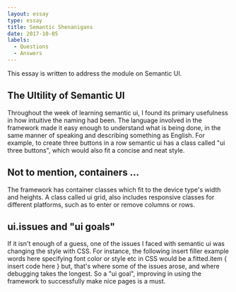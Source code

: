 ```yaml
---
layout: essay
type: essay
title: Semantic Shenanigans
date: 2017-10-05
labels:
  - Questions
  - Answers
---
```

This essay is written to address the module on Semantic UI.

## The UItility of Semantic UI

Throughout the week of learning semantic ui, I found its primary usefulness in how intuitive the naming had been.  The language involved in the framework made it easy enough to understand what is being done, in the same manner of speaking and describing something as English.  For example, to create three buttons in a row semantic ui has a class called "ui three buttons", which would also fit a concise and neat style. 

## Not to mention, containers ...

The framework has container classes which fit to the device type's width and heights.  A class called ui grid, also includes responsive classes for different platforms, such as to enter or remove columns or rows.

## ui.issues and "ui goals"

If it isn't enough of a guess, one of the issues I faced with semantic ui was changing the style with CSS. For instance, the following <a class = "fitted item"> insert filler example words here </a> specifying font color or style etc in CSS would be a.fitted.item { insert code here } but, that's where some of the issues arose, and where debugging takes the longest.  So a "ui goal", improving in using the framework to successfully make nice pages is a must.


